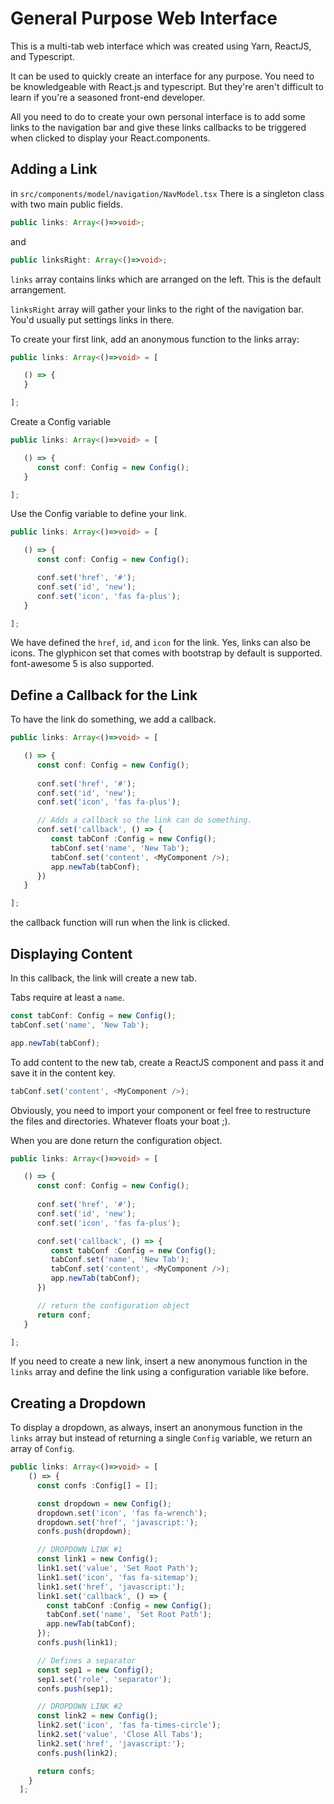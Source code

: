 # General Purpose Web Interface

This is a multi-tab web interface which was created using Yarn, ReactJS, and Typescript.

It can be used to quickly create an interface for any purpose. You need to be knowledgeable with React.js and typescript. But they're aren't difficult to learn if you're a seasoned front-end developer.

All you need to do to create your own personal interface is to add some links to the navigation bar and give these links callbacks to be triggered when clicked to display your React.components.

## Adding a Link

in `src/components/model/navigation/NavModel.tsx`
There is a singleton class with two main public fields.

```ts
public links: Array<()=>void>;
```

and

```ts
public linksRight: Array<()=>void>;
```

`links` array contains links which are arranged on the left. This is the default arrangement.

`linksRight` array will gather your links to the right of the navigation bar. You'd usually put settings links in there.

To create your first link, add an anonymous function to the links array:

```ts
public links: Array<()=>void> = [

   () => {
   }

];
```

Create a Config variable

```ts
public links: Array<()=>void> = [

   () => {
      const conf: Config = new Config();
   }

];
```

Use the Config variable to define your link.

```ts
public links: Array<()=>void> = [

   () => {
      const conf: Config = new Config();

      conf.set('href', '#');
      conf.set('id', 'new');
      conf.set('icon', 'fas fa-plus');
   }

];
```

We have defined the `href`, `id`, and `icon` for the link.
Yes, links can also be icons. The glyphicon set that comes with bootstrap by default is supported. font-awesome 5 is also supported.


## Define a Callback for the Link

To have the link do something, we add a callback.

```ts
public links: Array<()=>void> = [

   () => {
      const conf: Config = new Config();
      
      conf.set('href', '#');
      conf.set('id', 'new');
      conf.set('icon', 'fas fa-plus');

      // Adds a callback so the link can do something.
      conf.set('callback', () => {
         const tabConf :Config = new Config();
         tabConf.set('name', 'New Tab');
         tabConf.set('content', <MyComponent />);
         app.newTab(tabConf);
      })
   }

];
```

the callback function will run when the link is clicked.


## Displaying Content

In this callback, the link will create a new tab.

Tabs require at least a `name`.

```ts
const tabConf: Config = new Config();
tabConf.set('name', 'New Tab');

app.newTab(tabConf);
```

To add content to the new tab, create a ReactJS component and pass it and save it in the content key.

```ts
tabConf.set('content', <MyComponent />);
```

Obviously, you need to import your component or feel free to restructure the files and directories. Whatever floats your boat ;).

When you are done return the configuration object.

```ts
public links: Array<()=>void> = [

   () => {
      const conf: Config = new Config();
      
      conf.set('href', '#');
      conf.set('id', 'new');
      conf.set('icon', 'fas fa-plus');

      conf.set('callback', () => {
         const tabConf :Config = new Config();
         tabConf.set('name', 'New Tab');
         tabConf.set('content', <MyComponent />);
         app.newTab(tabConf);
      })

      // return the configuration object
      return conf;
   }

];
```

If you need to create a new link, insert a new anonymous function in the `links` array and define the link using a configuration variable like before.

## Creating a Dropdown

To display a dropdown, as always, insert an anonymous function in the `links` array but instead of returning a single `Config` variable, we return an array of `Config`.

```ts
public links: Array<()=>void> = [
    () => {
      const confs :Config[] = [];

      const dropdown = new Config();
      dropdown.set('icon', 'fas fa-wrench');
      dropdown.set('href', 'javascript:');
      confs.push(dropdown);

      // DROPDOWN LINK #1
      const link1 = new Config();
      link1.set('value', 'Set Root Path');
      link1.set('icon', 'fas fa-sitemap');
      link1.set('href', 'javascript:');
      link1.set('callback', () => {
        const tabConf :Config = new Config();
        tabConf.set('name', 'Set Root Path');
        app.newTab(tabConf);
      });
      confs.push(link1);

      // Defines a separator
      const sep1 = new Config();
      sep1.set('role', 'separator');
      confs.push(sep1);

      // DROPDOWN LINK #2
      const link2 = new Config();
      link2.set('icon', 'fas fa-times-circle');
      link2.set('value', 'Close All Tabs');
      link2.set('href', 'javascript:');
      confs.push(link2);

      return confs;
    }
  ];
  ```